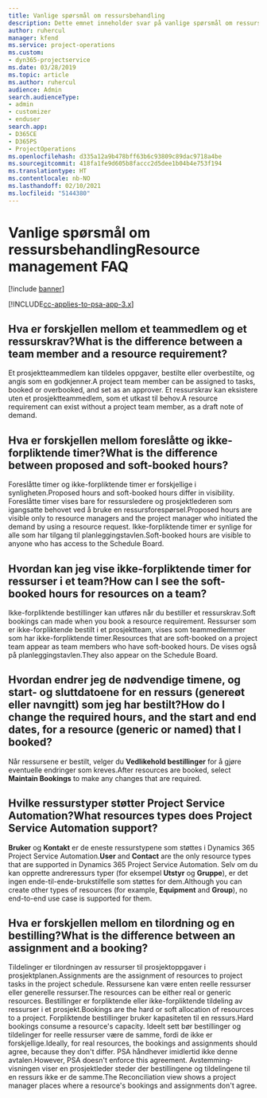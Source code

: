 ```yaml
---
title: Vanlige spørsmål om ressursbehandling
description: Dette emnet inneholder svar på vanlige spørsmål om ressursbehandling.
author: ruhercul
manager: kfend
ms.service: project-operations
ms.custom:
- dyn365-projectservice
ms.date: 03/28/2019
ms.topic: article
ms.author: ruhercul
audience: Admin
search.audienceType:
- admin
- customizer
- enduser
search.app:
- D365CE
- D365PS
- ProjectOperations
ms.openlocfilehash: d335a12a9b478bff63b6c93809c89dac9718a4be
ms.sourcegitcommit: 418fa1fe9d605b8faccc2d5dee1b04b4e753f194
ms.translationtype: HT
ms.contentlocale: nb-NO
ms.lasthandoff: 02/10/2021
ms.locfileid: "5144380"
---
```

# <a name="resource-management-faq"></a><span data-ttu-id="26beb-103">Vanlige spørsmål om ressursbehandling</span><span class="sxs-lookup"><span data-stu-id="26beb-103">Resource management FAQ</span></span>

[!include [banner](../includes/psa-now-project-operations.md)]

[!INCLUDE[cc-applies-to-psa-app-3.x](../includes/cc-applies-to-psa-app-3x.md)]

## <a name="what-is-the-difference-between-a-team-member-and-a-resource-requirement"></a><span data-ttu-id="26beb-104">Hva er forskjellen mellom et teammedlem og et ressurskrav?</span><span class="sxs-lookup"><span data-stu-id="26beb-104">What is the difference between a team member and a resource requirement?</span></span>

<span data-ttu-id="26beb-105">Et prosjektteammedlem kan tildeles oppgaver, bestilte eller overbestilte, og angis som en godkjenner.</span><span class="sxs-lookup"><span data-stu-id="26beb-105">A project team member can be assigned to tasks, booked or overbooked, and set as an approver.</span></span> <span data-ttu-id="26beb-106">Et ressurskrav kan eksistere uten et prosjektteammedlem, som et utkast til behov.</span><span class="sxs-lookup"><span data-stu-id="26beb-106">A resource requirement can exist without a project team member, as a draft note of demand.</span></span> 

## <a name="what-is-the-difference-between-proposed-and-soft-booked-hours"></a><span data-ttu-id="26beb-107">Hva er forskjellen mellom foreslåtte og ikke-forpliktende timer?</span><span class="sxs-lookup"><span data-stu-id="26beb-107">What is the difference between proposed and soft-booked hours?</span></span>

<span data-ttu-id="26beb-108">Foreslåtte timer og ikke-forpliktende timer er forskjellige i synligheten.</span><span class="sxs-lookup"><span data-stu-id="26beb-108">Proposed hours and soft-booked hours differ in visibility.</span></span> <span data-ttu-id="26beb-109">Foreslåtte timer vises bare for ressursledere og prosjektlederen som igangsatte behovet ved å bruke en ressursforespørsel.</span><span class="sxs-lookup"><span data-stu-id="26beb-109">Proposed hours are visible only to resource managers and the project manager who initiated the demand by using a resource request.</span></span> <span data-ttu-id="26beb-110">Ikke-forpliktende timer er synlige for alle som har tilgang til planleggingstavlen.</span><span class="sxs-lookup"><span data-stu-id="26beb-110">Soft-booked hours are visible to anyone who has access to the Schedule Board.</span></span>

## <a name="how-can-i-see-the-soft-booked-hours-for-resources-on-a-team"></a><span data-ttu-id="26beb-111">Hvordan kan jeg vise ikke-forpliktende timer for ressurser i et team?</span><span class="sxs-lookup"><span data-stu-id="26beb-111">How can I see the soft-booked hours for resources on a team?</span></span>

<span data-ttu-id="26beb-112">Ikke-forpliktende bestillinger kan utføres når du bestiller et ressurskrav.</span><span class="sxs-lookup"><span data-stu-id="26beb-112">Soft bookings can made when you book a resource requirement.</span></span> <span data-ttu-id="26beb-113">Ressurser som er ikke-forpliktende bestilt i et prosjektteam, vises som teammedlemmer som har ikke-forpliktende timer.</span><span class="sxs-lookup"><span data-stu-id="26beb-113">Resources that are soft-booked on a project team appear as team members who have soft-booked hours.</span></span> <span data-ttu-id="26beb-114">De vises også på planleggingstavlen.</span><span class="sxs-lookup"><span data-stu-id="26beb-114">They also appear on the Schedule Board.</span></span>

## <a name="how-do-i-change-the-required-hours-and-the-start-and-end-dates-for-a-resource-generic-or-named-that-i-booked"></a><span data-ttu-id="26beb-115">Hvordan endrer jeg de nødvendige timene, og start- og sluttdatoene for en ressurs (genereøt eller navngitt) som jeg har bestilt?</span><span class="sxs-lookup"><span data-stu-id="26beb-115">How do I change the required hours, and the start and end dates, for a resource (generic or named) that I booked?</span></span>

<span data-ttu-id="26beb-116">Når ressursene er bestilt, velger du **Vedlikehold bestillinger** for å gjøre eventuelle endringer som kreves.</span><span class="sxs-lookup"><span data-stu-id="26beb-116">After resources are booked, select **Maintain Bookings** to make any changes that are required.</span></span>

## <a name="what-resources-types-does-project-service-automation-support"></a><span data-ttu-id="26beb-117">Hvilke ressurstyper støtter Project Service Automation?</span><span class="sxs-lookup"><span data-stu-id="26beb-117">What resources types does Project Service Automation support?</span></span>

<span data-ttu-id="26beb-118">**Bruker** og **Kontakt** er de eneste ressurstypene som støttes i Dynamics 365 Project Service Automation.</span><span class="sxs-lookup"><span data-stu-id="26beb-118">**User** and **Contact** are the only resource types that are supported in Dynamics 365 Project Service Automation.</span></span> <span data-ttu-id="26beb-119">Selv om du kan opprette andreressurs typer (for eksempel **Utstyr** og **Gruppe**), er det ingen ende-til-ende-brukstilfelle som støttes for dem.</span><span class="sxs-lookup"><span data-stu-id="26beb-119">Although you can create other types of resources (for example, **Equipment** and **Group**), no end-to-end use case is supported for them.</span></span>

## <a name="what-is-the-difference-between-an-assignment-and-a-booking"></a><span data-ttu-id="26beb-120">Hva er forskjellen mellom en tilordning og en bestilling?</span><span class="sxs-lookup"><span data-stu-id="26beb-120">What is the difference between an assignment and a booking?</span></span>

<span data-ttu-id="26beb-121">Tildelinger er tilordningen av ressurser til prosjektoppgaver i prosjektplanen.</span><span class="sxs-lookup"><span data-stu-id="26beb-121">Assignments are the assignment of resources to project tasks in the project schedule.</span></span> <span data-ttu-id="26beb-122">Ressursene kan være enten reelle ressurser eller generelle ressurser.</span><span class="sxs-lookup"><span data-stu-id="26beb-122">The resources can be either real or generic resources.</span></span> <span data-ttu-id="26beb-123">Bestillinger er forpliktende eller ikke-forpliktende tildeling av ressurser i et prosjekt.</span><span class="sxs-lookup"><span data-stu-id="26beb-123">Bookings are the hard or soft allocation of resources to a project.</span></span> <span data-ttu-id="26beb-124">Forpliktende bestillinger bruker kapasiteten til en ressurs.</span><span class="sxs-lookup"><span data-stu-id="26beb-124">Hard bookings consume a resource's capacity.</span></span> <span data-ttu-id="26beb-125">Ideelt sett bør bestillinger og tildelinger for reelle ressurser være de samme, fordi de ikke er forskjellige.</span><span class="sxs-lookup"><span data-stu-id="26beb-125">Ideally, for real resources, the bookings and assignments should agree, because they don't differ.</span></span> <span data-ttu-id="26beb-126">PSA håndhever imidlertid ikke denne avtalen.</span><span class="sxs-lookup"><span data-stu-id="26beb-126">However, PSA doesn't enforce this agreement.</span></span> <span data-ttu-id="26beb-127">Avstemming-visningen viser en prosjektleder steder der bestillingene og tildelingene til en ressurs ikke er de samme.</span><span class="sxs-lookup"><span data-stu-id="26beb-127">The Reconciliation view shows a project manager places where a resource's bookings and assignments don't agree.</span></span>
